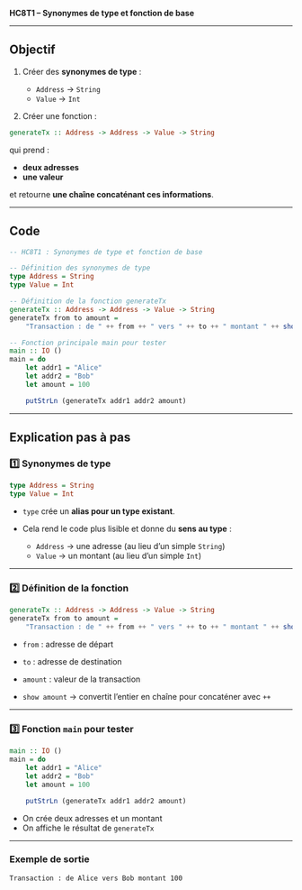**HC8T1 – Synonymes de type et fonction de base**

---

##  Objectif

1. Créer des **synonymes de type** :

   * `Address` → `String`
   * `Value` → `Int`

2. Créer une fonction :

```haskell
generateTx :: Address -> Address -> Value -> String
```

qui prend :

* **deux adresses**
* **une valeur**

et retourne **une chaîne concaténant ces informations**.

---

##  Code 
```haskell
-- HC8T1 : Synonymes de type et fonction de base

-- Définition des synonymes de type
type Address = String
type Value = Int

-- Définition de la fonction generateTx
generateTx :: Address -> Address -> Value -> String
generateTx from to amount =
    "Transaction : de " ++ from ++ " vers " ++ to ++ " montant " ++ show amount

-- Fonction principale main pour tester
main :: IO ()
main = do
    let addr1 = "Alice"
    let addr2 = "Bob"
    let amount = 100

    putStrLn (generateTx addr1 addr2 amount)
```

---

##  Explication pas à pas

### 1️⃣ Synonymes de type

```haskell
type Address = String
type Value = Int
```

* `type` crée un **alias pour un type existant**.
* Cela rend le code plus lisible et donne du **sens au type** :

  * `Address` → une adresse (au lieu d’un simple `String`)
  * `Value` → un montant (au lieu d’un simple `Int`)

---

### 2️⃣ Définition de la fonction

```haskell
generateTx :: Address -> Address -> Value -> String
generateTx from to amount =
    "Transaction : de " ++ from ++ " vers " ++ to ++ " montant " ++ show amount
```

* `from` : adresse de départ

* `to` : adresse de destination

* `amount` : valeur de la transaction

* `show amount` → convertit l’entier en chaîne pour concaténer avec `++`

---

### 3️⃣ Fonction `main` pour tester

```haskell
main :: IO ()
main = do
    let addr1 = "Alice"
    let addr2 = "Bob"
    let amount = 100

    putStrLn (generateTx addr1 addr2 amount)
```

* On crée deux adresses et un montant
* On affiche le résultat de `generateTx`

---

###  Exemple de sortie

```
Transaction : de Alice vers Bob montant 100
```
